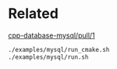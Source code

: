# Related 
[cpp-database-mysql/pull/1](https://github.com/trpc-ecosystem/cpp-database-mysql/pull/1)


```sh
./examples/mysql/run_cmake.sh
./examples/mysql/run.sh
```